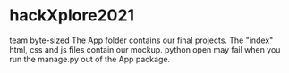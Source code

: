 # hackXplore2021
team byte-sized
The App folder contains our final projects.
The "index" html, css and js files contain our mockup. 
python open may fail when you run the manage.py out of the App package.
